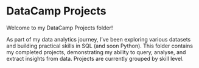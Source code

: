 # DataCamp Projects
Welcome to my DataCamp Projects folder!

As part of my data analytics journey, I’ve been exploring various datasets and building practical skills in SQL (and soon Python). This folder contains my completed projects, demonstrating my ability to query, analyse, and extract insights from data.
Projects are currently grouped by skill level.
